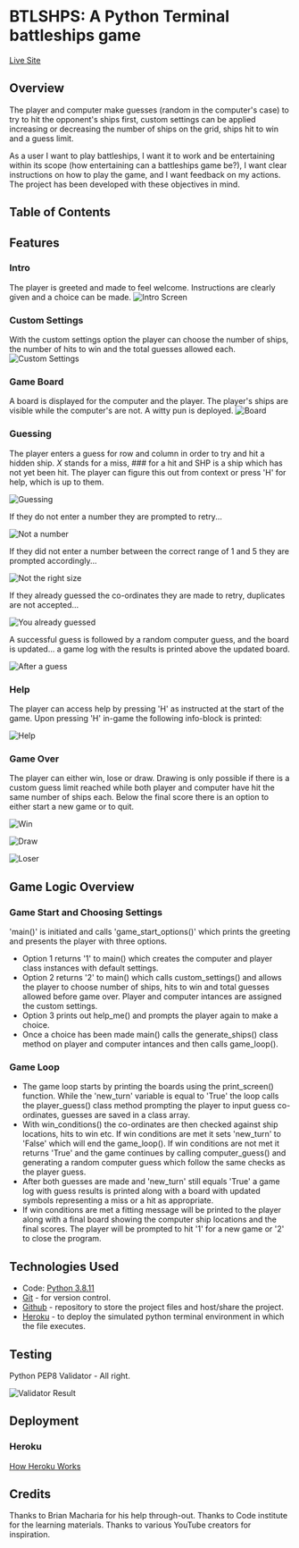 # BTLSHPS: A Python Terminal battleships game

[Live Site](https://btlshps.herokuapp.com/)

## Overview

The player and computer make guesses (random in the computer's case) to try to hit the opponent's ships first, custom settings can be applied increasing or decreasing the number of ships on the grid, ships hit to win and a guess limit.

As a user I want to play battleships, I want it to work and be entertaining within its scope (how entertaining can a battleships game be?), I want clear instructions on how to play the game, and I want feedback on my actions.  The project has been developed with these objectives in mind.

## Table of Contents

## Features

### Intro
The player is greeted and made to feel welcome.  Instructions are clearly given and a choice can be made.
![Intro Screen](readme-images/greeting-message.png)

### Custom Settings
With the custom settings option the player can choose the number of ships, the number of hits to win and the total guesses allowed each.
![Custom Settings](readme-images/custom-settings.png)

### Game Board
A board is displayed for the computer and the player.  The player's ships are visible while the computer's are not.  A witty pun is deployed.
![Board](readme-images/board.png)

### Guessing
The player enters a guess for row and column in order to try and hit a hidden ship.  _X_ stands for a miss, ### for a hit and SHP is a ship which has not yet been hit.  The player can figure this out from context or press 'H' for help, which is up to them.

![Guessing](readme-images/mid-game.png)

If they do not enter a number they are prompted to retry...

![Not a number](readme-images/not-a-number.png)

If they did not enter a number between the correct range of 1 and 5 they are prompted accordingly...

![Not the right size](readme-images/data-validation-two.png)

If they already guessed the co-ordinates they are made to retry, duplicates are not accepted...

![You already guessed](readme-images/already-guessed.png)

A successful guess is followed by a random computer guess, and the board is updated... a game log with the results is printed above the updated board.

![After a guess](readme-images/after-a-guess.png)

### Help
The player can access help by pressing 'H' as instructed at the start of the game.  Upon pressing 'H' in-game the following info-block is printed:

![Help](readme-images/help.png)

### Game Over
The player can either win, lose or draw.  Drawing is only possible if there is a custom guess limit reached while both player and computer have hit the same number of ships each.  Below the final score there is an option to either start a new game or to quit.

![Win](readme-images/win.png)

![Draw](readme-images/draw.png)

![Loser](readme-images/loser.png)

## Game Logic Overview
### Game Start and Choosing Settings
'main()' is initiated and calls 'game_start_options()' which prints the greeting and presents the player with three options.  
 - Option 1 returns '1' to main() which creates the computer and player class instances with default settings.  
  - Option 2 returns '2' to main() which calls custom_settings() and allows the player to choose number of ships, hits to win and total guesses allowed before game over. Player and computer intances are assigned the custom settings.
  - Option 3 prints out help_me() and prompts the player again to make a choice.
  - Once a choice has been made main() calls the generate_ships() class method on player and computer intances and then calls game_loop().

### Game Loop
 - The game loop starts by printing the boards using the print_screen() function. While the 'new_turn' variable is equal to 'True' the loop calls the player_guess() class method prompting the player to input guess co-ordinates, guesses are saved in a class array.  
 - With win_conditions() the co-ordinates are then checked against ship locations, hits to win etc.  If win conditions are met it sets 'new_turn' to 'False' which will end the game_loop().  If win conditions are not met it returns 'True' and the game continues by calling computer_guess() and generating a random computer guess which follow the same checks as the player guess.
 - After both guesses are made and 'new_turn' still equals 'True' a game log with guess results is printed along with a board with updated symbols representing a miss or a hit as appropriate.
 - If win conditions are met a fitting message will be printed to the player along with a final board showing the computer ship locations and the final scores.  The player will be prompted to hit '1' for a new game or '2' to close the program.


## Technologies Used

 - Code: [Python 3.8.11](https://www.python.org/)
 - [Git](https://git-scm.com/) - for version control.
 - [Github](https://github.com/) - repository to store the project files and host/share the project.
 - [Heroku](https://www.heroku.com/platform) - to deploy the simulated python terminal environment in which the file executes. 

## Testing

Python PEP8 Validator - All right.

![Validator Result](readme-images/validator-result.png)

## Deployment
### Heroku
[How Heroku Works](https://www.heroku.com/platform#platform-diagram-detail)
## Credits
Thanks to Brian Macharia for his help through-out. Thanks to Code institute for the learning materials. Thanks to various YouTube creators for inspiration.